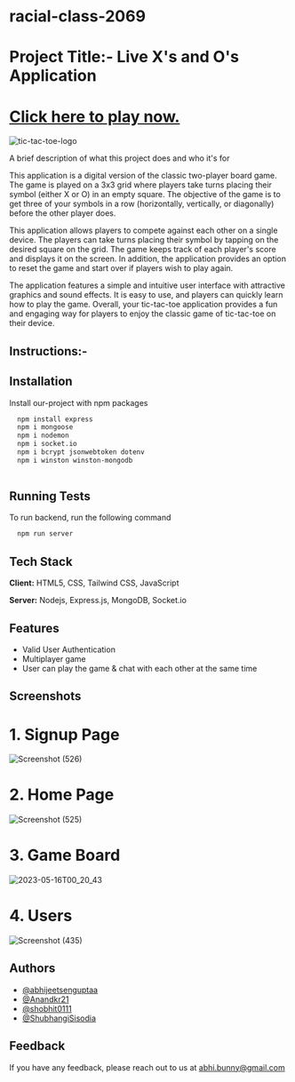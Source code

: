 

# racial-class-2069

# Project Title:- Live X's and O's Application
# [Click here to play now.](https://tic-tae-toe-project.netlify.app/)

![tic-tac-toe-logo](https://user-images.githubusercontent.com/112754749/229367360-6b4f3bcd-40c2-4d0f-92a9-529e6cd1b4bc.png)

A brief description of what this project does and who it's for

This application is a digital version of the classic two-player board game. The game is played on a 3x3 grid where players take turns placing their symbol (either X or O) in an empty square. The objective of the game is to get three of your symbols in a row (horizontally, vertically, or diagonally) before the other player does.

This application allows players to compete against each other on a single device. The players can take turns placing their symbol by tapping on the desired square on the grid. The game keeps track of each player's score and displays it on the screen. In addition, the application provides an option to reset the game and start over if players wish to play again.

The application features a simple and intuitive user interface with attractive graphics and sound effects. It is easy to use, and players can quickly learn how to play the game. Overall, your tic-tac-toe application provides a fun and engaging way for players to enjoy the classic game of tic-tac-toe on their device.




## Instructions:-

## Installation

Install our-project with npm packages

```bash
  npm install express
  npm i mongoose
  npm i nodemon
  npm i socket.io
  npm i bcrypt jsonwebtoken dotenv 
  npm i winston winston-mongodb
  
```
    
## Running Tests

To run backend, run the following command

```bash
  npm run server
```


## Tech Stack

**Client:** HTML5, CSS, Tailwind CSS, JavaScript

**Server:** Nodejs, Express.js, MongoDB, Socket.io



## Features

- Valid User Authentication
- Multiplayer game
- User can play the game & chat with each other at the same time

## Screenshots

<h1>1.  Signup Page  </h1>

![Screenshot (526)](https://github.com/abhijeetsenguptaa/racial-class-2069/assets/101327881/f279dd0a-5305-4a5a-bf1a-f1f3c2976576)


<h1>2.  Home Page  </h1>

![Screenshot (525)](https://github.com/abhijeetsenguptaa/racial-class-2069/assets/101327881/fc219e66-fe44-46ca-8a80-0814c82d1f72)


<h1>3.  Game Board  </h1>  

![2023-05-16T00_20_43](https://github.com/abhijeetsenguptaa/racial-class-2069/assets/113422735/2658047b-06e2-458c-b2e1-33d944377f48)


<h1>4.  Users  </h1> 

![Screenshot (435)](https://user-images.githubusercontent.com/112754749/229349296-d7bb74d3-280c-4939-8bf4-1ff88f11f4b5.png)

## Authors

- [@abhijeetsenguptaa](https://www.github.com/abhijeetsenguptaa)
- [@Anandkr21](https://www.github.com/Anandkr21)
- [@shobhit0111](https://www.github.com/shobhit0111)
- [@ShubhangiSisodia](https://www.github.com/ShubhangiSisodia)


## Feedback

If you have any feedback, please reach out to us at abhi.bunny@gmail.com
